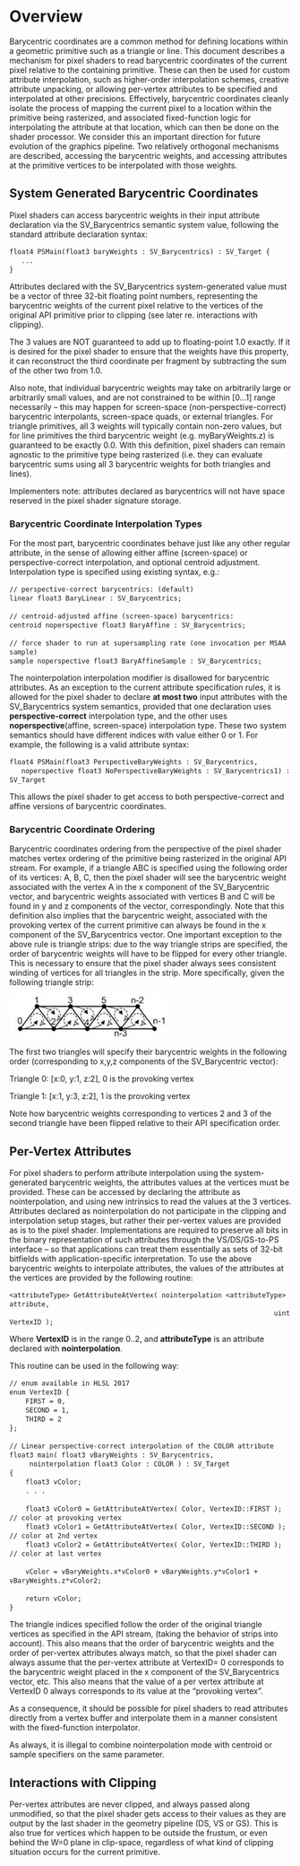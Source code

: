 # Overview
Barycentric coordinates are a common method for defining locations within a geometric primitive such as a triangle or line. This document describes a mechanism for pixel shaders to read barycentric coordinates of the current pixel relative to the containing primitive. These can then be used for custom attribute interpolation, such as higher-order interpolation schemes, creative attribute unpacking, or allowing per-vertex attributes to be specified and interpolated at other precisions. Effectively, barycentric coordinates cleanly isolate the process of mapping the current pixel to a location within the primitive being rasterized, and associated fixed-function logic for interpolating the attribute at that location, which can then be done on the shader processor. We consider this an important direction for future evolution of the graphics pipeline.
Two relatively orthogonal mechanisms are described, accessing the barycentric weights, and accessing attributes at the primitive vertices to be interpolated with those weights.

## System Generated Barycentric Coordinates
Pixel shaders can access barycentric weights in their input attribute declaration via the SV_Barycentrics semantic system value, following the standard attribute declaration syntax:

    float4 PSMain(float3 baryWeights : SV_Barycentrics) : SV_Target {
       ...
    }

Attributes declared with the SV_Barycentrics system-generated value must be a vector of three 32-bit floating point numbers, representing the barycentric weights of the current pixel relative to the vertices of the original API primitive prior to clipping (see later re. interactions with clipping).

The 3 values are NOT guaranteed to add up to floating-point 1.0 exactly. If it is desired for the pixel shader to ensure that the weights have this property, it can reconstruct the third coordinate per fragment by subtracting the sum of the other two from 1.0.

Also note, that individual barycentric weights may take on arbitrarily large or arbitrarily small values, and are not constrained to be within [0...1] range necessarily – this may happen for screen-space (non-perspective-correct) barycentric interpolants, screen-space quads, or external triangles.
For triangle primitives, all 3 weights will typically contain non-zero values, but for line primitives the third barycentric weight (e.g. myBaryWeights.z) is guaranteed to be exactly 0.0. With this definition, pixel shaders can remain agnostic to the primitive type being rasterized (i.e. they can evaluate barycentric sums using all 3 barycentric weights for both triangles and lines).

Implementers note: attributes declared as barycentrics will not have space reserved in the pixel shader signature storage.

### Barycentric Coordinate Interpolation Types
For the most part, barycentric coordinates behave just like any other regular attribute, in the sense of allowing either affine (screen-space) or perspective-correct interpolation, and optional centroid adjustment. Interpolation type is specified using existing syntax, e.g.:

    // perspective-correct barycentrics: (default)
    linear float3 BaryLinear : SV_Barycentrics;

    // centroid-adjusted affine (screen-space) barycentrics:
    centroid noperspective float3 BaryAffine : SV_Barycentrics;

    // force shader to run at supersampling rate (one invocation per MSAA sample)
    sample noperspective float3 BaryAffineSample : SV_Barycentrics;

The nointerpolation interpolation modifier is disallowed for barycentric attributes.
As an exception to the current attribute specification rules, it is allowed for the pixel shader to declare **at most two** input attributes with the SV_Barycentrics system semantics, provided that one declaration uses **perspective-correct** interpolation type, and the other uses **noperspective**(affine, screen-space) interpolation type. These two system semantics should have different indices with value either 0 or 1.  For example, the following is a valid attribute syntax:
    
    float4 PSMain(float3 PerspectiveBaryWeights : SV_Barycentrics,
       noperspective float3 NoPerspectiveBaryWeights : SV_Barycentrics1) : SV_Target

This allows the pixel shader to get access to both perspective-correct and affine versions of barycentric coordinates.

### Barycentric Coordinate Ordering
Barycentric coordinates ordering from the perspective of the pixel shader matches vertex ordering of the primitive being rasterized in the original API stream. For example, if a triangle ABC is specified using the following order of its vertices: A, B, C, then the pixel shader will see the barycentric weight associated with the vertex A in the x component of the SV_Barycentric vector, and barycentric weights associated with vertices B and C will be found in y and z components of the vector, correspondingly. Note that this definition also implies that the barycentric weight, associated with the provoking vertex of the current primitive can always be found in the x component of the SV_Barycentrics vector. 
One important exception to the above rule is triangle strips: due to the way triangle strips are specified, the order of barycentric weights will have to be flipped for every other triangle. This is necessary to ensure that the pixel shader always sees consistent winding of vertices for all triangles in the strip. More specifically, given the following triangle strip:

 ![triangle_strip](https://github.com/youngkim93/DirectXShaderCompiler/blob/execution-barycentric/docs/BarycentricTriangleStrip.jpg)

The first two triangles will specify their barycentric weights in the following order (corresponding to x,y,z components of the SV_Barycentric vector):

Triangle 0: [x:0, y:1, z:2], 0 is the provoking vertex

Triangle 1: [x:1, y:3, z:2], 1 is the provoking vertex

Note how barycentric weights corresponding to vertices 2 and 3 of the second triangle have been flipped relative to their API specification order.

## Per-Vertex Attributes
For pixel shaders to perform attribute interpolation using the system-generated barycentric weights, the attributes values at the vertices must be provided.
These can be accessed by declaring the attribute as nointerpolation, and using new intrinsics to read the values at the 3 vertices.
Attributes declared as nointerpolation do not participate in the clipping and interpolation setup stages, but rather their per-vertex values are provided as is to the pixel shader. Implementations are required to preserve all bits in the binary representation of such attributes through the VS/DS/GS-to-PS interface – so that applications can treat them essentially as sets of 32-bit bitfields with application-specific interpretation.
To use the above barycentric weights to interpolate attributes, the values of the attributes at the vertices are provided by the following routine:

    <attributeType> GetAttributeAtVertex( nointerpolation <attributeType> attribute,
                                                                      uint VertexID );

Where **VertexID** is in the range 0..2, and **attributeType** is an attribute declared with **nointerpolation**.

This routine can be used in the following way:

    // enum available in HLSL 2017
    enum VertexID { 
        FIRST = 0,
        SECOND = 1,
        THIRD = 2
    };

    // Linear perspective-correct interpolation of the COLOR attribute
    float3 main( float3 vBaryWeights : SV_Barycentrics,
		 nointerpolation float3 Color : COLOR ) : SV_Target
    {
        float3 vColor;
        . . .

        float3 vColor0 = GetAttributeAtVertex( Color, VertexID::FIRST );  // color at provoking vertex
        float3 vColor1 = GetAttributeAtVertex( Color, VertexID::SECOND ); // color at 2nd vertex
        float3 vColor2 = GetAttributeAtVertex( Color, VertexID::THIRD );  // color at last vertex

        vColor = vBaryWeights.x*vColor0 + vBaryWeights.y*vColor1 + vBaryWeights.z*vColor2;

        return vColor;
    }

The triangle indices specified follow the order of the original triangle vertices as specified in the API stream, (taking the behavior of strips into account). This also means that the order of barycentric weights and the order of per-vertex attributes always match, so that the pixel shader can always assume that the per-vertex attribute at VertexID= 0 corresponds to the barycentric weight placed in the x component of the SV_Barycentrics vector, etc. This also means that the value of a per vertex attribute at VertexID 0 always corresponds to its value at the “provoking vertex”.

As a consequence, it should be possible for pixel shaders to read attributes directly from a vertex buffer and interpolate them in a manner consistent with the fixed-function interpolator.

As always, it is illegal to combine nointerpolation mode with centroid or sample specifiers on the same parameter.

## Interactions with Clipping
Per-vertex attributes are never clipped, and always passed along unmodified, so that the pixel shader gets access to their values as they are output by the last shader in the geometry pipeline (DS, VS or GS). This is also true for vertices which happen to be outside the frustum, or even behind the W=0 plane in clip-space, regardless of what kind of clipping situation occurs for the current primitive.